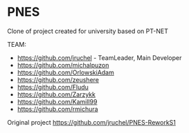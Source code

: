 # PNES
Clone of project created for university based on PT-NET

TEAM:

- https://github.com/jruchel - TeamLeader, Main Developer
- https://github.com/michalpuzon
- https://github.com/OrlowskiAdam
- https://github.com/zeushere
- https://github.com/Fludu
- https://github.com/Zarzykk
- https://github.com/Kamill99
- https://github.com/rmichura

Original project https://github.com/jruchel/PNES-ReworkS1
